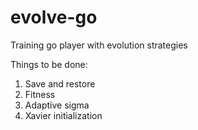 # evolve-go
Training go player with evolution strategies

Things to be done:

1. Save and restore
1. Fitness
1. Adaptive sigma
1. Xavier initialization
